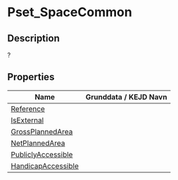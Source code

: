 # Pset_SpaceCommon

## Description

?

## Properties

| Name                                                             | Grunddata / KEJD Navn |
| ---------------------------------------------------------------- | --------------------- |
| [Reference](../../Properties/IFC/Reference.md)                   |                       |
| [IsExternal](../../Properties/IFC/IsExternal.md)                 |                       |
| [GrossPlannedArea](../../Properties/IFC/GrossPlannedArea.md)     |                       |
| [NetPlannedArea](../../Properties/IFC/NetPlannedArea.md)         |                       |
| [PubliclyAccessible](../../Properties/IFC/PubliclyAccessible.md) |                       |
| [HandicapAccessible](../../Properties/IFC/HandicapAccessible.md) |                       |

